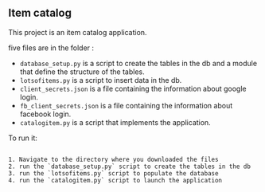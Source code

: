 Item catalog
-------------

This project is an item catalog application.

five files are in the folder :

- `database_setup.py` is a script to create the tables in the db and a module that define the structure of the tables.
- `lotsofitems.py` is a script to insert data in the db.
- `client_secrets.json` is a file containing the information about google login.
- `fb_client_secrets.json` is a file containing the information about facebook login.
- `catalogitem.py` is a script that implements the application.

 To run it:
 ~~~~~~~~~~

1. Navigate to the directory where you downloaded the files
2. run the `database_setup.py` script to create the tables in the db
3. run the `lotsofitems.py` script to populate the database
4. run the `catalogitem.py` script to launch the application
